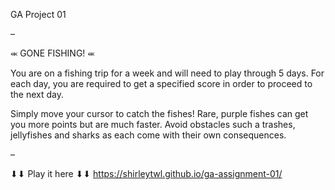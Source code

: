 GA Project 01

–

⬺ GONE FISHING! ⬺

You are on a fishing trip for a week and will need to play through 5 days.
For each day, you are required to get a specified score in order to proceed to the next day.

Simply move your cursor to catch the fishes! Rare, purple fishes can get you more points but are much faster.
Avoid obstacles such a trashes, jellyfishes and sharks as each come with their own consequences.

–

⬇⬇ Play it here ⬇⬇
https://shirleytwl.github.io/ga-assignment-01/
